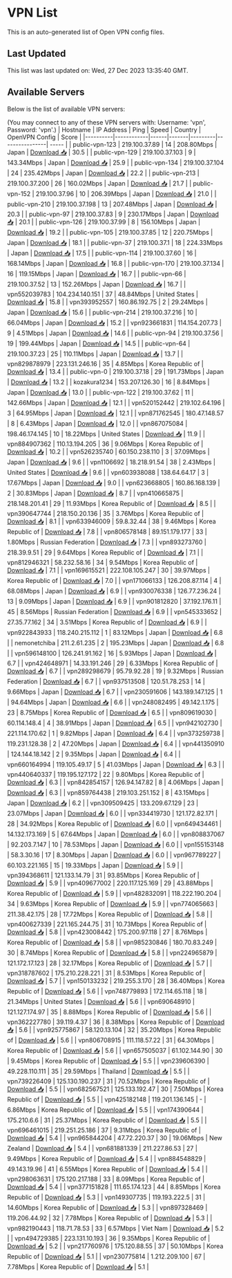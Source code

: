 # VPN List

This is an auto-generated list of Open VPN config files.

## Last Updated

This list was last updated on: Wed, 27 Dec 2023 13:35:40 GMT.

## Available Servers

Below is the list of available VPN servers:

(You may connect to any of these VPN servers with: Username: 'vpn', Password: 'vpn'.)
| Hostname | IP Address | Ping | Speed | Country | OpenVPN Config | Score |
|----------|------------|------|-------|---------|----------------| ----- |
| public-vpn-123 | 219.100.37.89 | 14 | 208.80Mbps | Japan | [Download 📥](./configs/server_0_JP.ovpn) | 30.5 |
| public-vpn-129 | 219.100.37.103 | 9 | 143.34Mbps | Japan | [Download 📥](./configs/server_1_JP.ovpn) | 25.9 |
| public-vpn-134 | 219.100.37.104 | 24 | 235.42Mbps | Japan | [Download 📥](./configs/server_2_JP.ovpn) | 22.2 |
| public-vpn-213 | 219.100.37.200 | 26 | 160.02Mbps | Japan | [Download 📥](./configs/server_3_JP.ovpn) | 21.7 |
| public-vpn-152 | 219.100.37.96 | 10 | 206.39Mbps | Japan | [Download 📥](./configs/server_4_JP.ovpn) | 21.0 |
| public-vpn-210 | 219.100.37.198 | 13 | 207.48Mbps | Japan | [Download 📥](./configs/server_5_JP.ovpn) | 20.3 |
| public-vpn-97 | 219.100.37.83 | 9 | 230.17Mbps | Japan | [Download 📥](./configs/server_6_JP.ovpn) | 20.1 |
| public-vpn-126 | 219.100.37.99 | 8 | 156.10Mbps | Japan | [Download 📥](./configs/server_7_JP.ovpn) | 19.2 |
| public-vpn-105 | 219.100.37.85 | 12 | 220.75Mbps | Japan | [Download 📥](./configs/server_8_JP.ovpn) | 18.1 |
| public-vpn-37 | 219.100.37.1 | 18 | 224.33Mbps | Japan | [Download 📥](./configs/server_9_JP.ovpn) | 17.5 |
| public-vpn-114 | 219.100.37.60 | 16 | 168.14Mbps | Japan | [Download 📥](./configs/server_10_JP.ovpn) | 16.8 |
| public-vpn-170 | 219.100.37.134 | 16 | 119.15Mbps | Japan | [Download 📥](./configs/server_11_JP.ovpn) | 16.7 |
| public-vpn-66 | 219.100.37.52 | 13 | 152.26Mbps | Japan | [Download 📥](./configs/server_12_JP.ovpn) | 16.7 |
| vpn552039783 | 104.234.140.151 | 37 | 48.84Mbps | United States | [Download 📥](./configs/server_13_US.ovpn) | 15.8 |
| vpn393952557 | 160.86.192.75 | 2 | 29.24Mbps | Japan | [Download 📥](./configs/server_14_JP.ovpn) | 15.6 |
| public-vpn-214 | 219.100.37.216 | 10 | 66.04Mbps | Japan | [Download 📥](./configs/server_15_JP.ovpn) | 15.2 |
| vpn923661831 | 114.154.207.73 | 9 | 4.51Mbps | Japan | [Download 📥](./configs/server_16_JP.ovpn) | 14.6 |
| public-vpn-94 | 219.100.37.56 | 19 | 199.44Mbps | Japan | [Download 📥](./configs/server_17_JP.ovpn) | 14.5 |
| public-vpn-64 | 219.100.37.23 | 25 | 110.11Mbps | Japan | [Download 📥](./configs/server_18_JP.ovpn) | 13.7 |
| vpn829878979 | 223.131.246.16 | 35 | 4.85Mbps | Korea Republic of | [Download 📥](./configs/server_19_KR.ovpn) | 13.4 |
| public-vpn-0 | 219.100.37.18 | 29 | 191.73Mbps | Japan | [Download 📥](./configs/server_20_JP.ovpn) | 13.2 |
| kozakura1234 | 153.207.126.30 | 16 | 8.84Mbps | Japan | [Download 📥](./configs/server_21_JP.ovpn) | 13.0 |
| public-vpn-122 | 219.100.37.62 | 11 | 142.66Mbps | Japan | [Download 📥](./configs/server_22_JP.ovpn) | 12.1 |
| vpn520152442 | 219.102.64.196 | 3 | 64.95Mbps | Japan | [Download 📥](./configs/server_23_JP.ovpn) | 12.1 |
| vpn871762545 | 180.47.148.57 | 8 | 6.43Mbps | Japan | [Download 📥](./configs/server_24_JP.ovpn) | 12.0 |
| vpn867075084 | 198.46.174.145 | 10 | 18.22Mbps | United States | [Download 📥](./configs/server_25_US.ovpn) | 11.9 |
| vpn884907362 | 110.13.194.205 | 36 | 9.06Mbps | Korea Republic of | [Download 📥](./configs/server_26_KR.ovpn) | 10.2 |
| vpn526235740 | 60.150.238.110 | 3 | 37.09Mbps | Japan | [Download 📥](./configs/server_27_JP.ovpn) | 9.6 |
| vpn1106692 | 18.218.91.54 | 38 | 2.43Mbps | United States | [Download 📥](./configs/server_28_US.ovpn) | 9.6 |
| vpn603938088 | 138.64.64.17 | 3 | 17.67Mbps | Japan | [Download 📥](./configs/server_29_JP.ovpn) | 9.0 |
| vpn623668805 | 160.86.168.139 | 2 | 30.83Mbps | Japan | [Download 📥](./configs/server_30_JP.ovpn) | 8.7 |
| vpn410665875 | 218.148.201.41 | 29 | 11.93Mbps | Korea Republic of | [Download 📥](./configs/server_31_KR.ovpn) | 8.5 |
| vpn390647744 | 218.150.20.136 | 35 | 3.76Mbps | Korea Republic of | [Download 📥](./configs/server_32_KR.ovpn) | 8.1 |
| vpn633946009 | 59.8.32.44 | 38 | 9.46Mbps | Korea Republic of | [Download 📥](./configs/server_33_KR.ovpn) | 7.8 |
| vpn806578148 | 89.151.179.177 | 33 | 1.80Mbps | Russian Federation | [Download 📥](./configs/server_34_RU.ovpn) | 7.3 |
| vpn893273760 | 218.39.9.51 | 29 | 9.64Mbps | Korea Republic of | [Download 📥](./configs/server_35_KR.ovpn) | 7.1 |
| vpn812946321 | 58.232.58.16 | 34 | 9.54Mbps | Korea Republic of | [Download 📥](./configs/server_36_KR.ovpn) | 7.1 |
| vpn169615521 | 222.108.105.247 | 30 | 39.97Mbps | Korea Republic of | [Download 📥](./configs/server_37_KR.ovpn) | 7.0 |
| vpn171066133 | 126.208.87.114 | 4 | 68.08Mbps | Japan | [Download 📥](./configs/server_38_JP.ovpn) | 6.9 |
| vpn930076338 | 126.77.236.24 | 13 | 9.09Mbps | Japan | [Download 📥](./configs/server_39_JP.ovpn) | 6.9 |
| vpn901812820 | 37.192.176.11 | 45 | 8.56Mbps | Russian Federation | [Download 📥](./configs/server_40_RU.ovpn) | 6.9 |
| vpn545333652 | 27.35.77.162 | 34 | 3.51Mbps | Korea Republic of | [Download 📥](./configs/server_41_KR.ovpn) | 6.9 |
| vpn922843933 | 118.240.215.112 | 1 | 83.12Mbps | Japan | [Download 📥](./configs/server_42_JP.ovpn) | 6.8 |
| nemonetchiba | 211.2.61.235 | 2 | 195.23Mbps | Japan | [Download 📥](./configs/server_43_JP.ovpn) | 6.8 |
| vpn596148100 | 126.241.91.162 | 16 | 5.93Mbps | Japan | [Download 📥](./configs/server_44_JP.ovpn) | 6.7 |
| vpn424648971 | 14.33.191.246 | 29 | 6.33Mbps | Korea Republic of | [Download 📥](./configs/server_45_KR.ovpn) | 6.7 |
| vpn289298679 | 95.79.92.28 | 19 | 9.32Mbps | Russian Federation | [Download 📥](./configs/server_46_RU.ovpn) | 6.7 |
| vpn937513508 | 120.51.78.253 | 14 | 9.66Mbps | Japan | [Download 📥](./configs/server_47_JP.ovpn) | 6.7 |
| vpn230591606 | 143.189.147.125 | 1 | 94.64Mbps | Japan | [Download 📥](./configs/server_48_JP.ovpn) | 6.6 |
| vpn248082495 | 49.142.1.175 | 23 | 8.75Mbps | Korea Republic of | [Download 📥](./configs/server_49_KR.ovpn) | 6.5 |
| vpn809619030 | 60.114.148.4 | 4 | 38.91Mbps | Japan | [Download 📥](./configs/server_50_JP.ovpn) | 6.5 |
| vpn942102730 | 221.114.170.62 | 1 | 9.82Mbps | Japan | [Download 📥](./configs/server_51_JP.ovpn) | 6.4 |
| vpn373259738 | 119.231.128.38 | 2 | 47.20Mbps | Japan | [Download 📥](./configs/server_52_JP.ovpn) | 6.4 |
| vpn441350910 | 124.144.18.142 | 2 | 9.35Mbps | Japan | [Download 📥](./configs/server_53_JP.ovpn) | 6.4 |
| vpn660164994 | 119.105.49.17 | 5 | 41.03Mbps | Japan | [Download 📥](./configs/server_54_JP.ovpn) | 6.3 |
| vpn440640337 | 119.195.127.172 | 22 | 9.80Mbps | Korea Republic of | [Download 📥](./configs/server_55_KR.ovpn) | 6.3 |
| vpn842854157 | 126.94.147.82 | 8 | 4.06Mbps | Japan | [Download 📥](./configs/server_56_JP.ovpn) | 6.3 |
| vpn859764438 | 219.103.251.152 | 8 | 43.15Mbps | Japan | [Download 📥](./configs/server_57_JP.ovpn) | 6.2 |
| vpn309509425 | 133.209.67.129 | 23 | 23.07Mbps | Japan | [Download 📥](./configs/server_58_JP.ovpn) | 6.0 |
| vpn334419730 | 121.172.82.171 | 28 | 34.92Mbps | Korea Republic of | [Download 📥](./configs/server_59_KR.ovpn) | 6.0 |
| vpn649434461 | 14.132.173.169 | 5 | 67.64Mbps | Japan | [Download 📥](./configs/server_60_JP.ovpn) | 6.0 |
| vpn808837067 | 92.203.7.147 | 10 | 78.53Mbps | Japan | [Download 📥](./configs/server_61_JP.ovpn) | 6.0 |
| vpn155153148 | 58.3.30.16 | 17 | 8.30Mbps | Japan | [Download 📥](./configs/server_62_JP.ovpn) | 6.0 |
| vpn967789227 | 60.103.221.165 | 15 | 19.33Mbps | Japan | [Download 📥](./configs/server_63_JP.ovpn) | 5.9 |
| vpn394368611 | 121.133.14.79 | 31 | 93.85Mbps | Korea Republic of | [Download 📥](./configs/server_64_KR.ovpn) | 5.9 |
| vpn409677002 | 220.117.125.169 | 29 | 43.88Mbps | Korea Republic of | [Download 📥](./configs/server_65_KR.ovpn) | 5.9 |
| vpn482832091 | 118.222.190.204 | 34 | 9.63Mbps | Korea Republic of | [Download 📥](./configs/server_66_KR.ovpn) | 5.9 |
| vpn774065663 | 211.38.42.175 | 28 | 17.72Mbps | Korea Republic of | [Download 📥](./configs/server_67_KR.ovpn) | 5.8 |
| vpn400627339 | 221.165.244.75 | 31 | 10.73Mbps | Korea Republic of | [Download 📥](./configs/server_68_KR.ovpn) | 5.8 |
| vpn423008442 | 175.200.97.118 | 27 | 8.76Mbps | Korea Republic of | [Download 📥](./configs/server_69_KR.ovpn) | 5.8 |
| vpn985230846 | 180.70.83.249 | 30 | 8.74Mbps | Korea Republic of | [Download 📥](./configs/server_70_KR.ovpn) | 5.8 |
| vpn224965879 | 121.172.17.123 | 28 | 32.17Mbps | Korea Republic of | [Download 📥](./configs/server_71_KR.ovpn) | 5.7 |
| vpn318787602 | 175.210.228.221 | 31 | 8.53Mbps | Korea Republic of | [Download 📥](./configs/server_72_KR.ovpn) | 5.7 |
| vpn150133232 | 219.255.3.170 | 28 | 36.40Mbps | Korea Republic of | [Download 📥](./configs/server_73_KR.ovpn) | 5.6 |
| vpn748779893 | 172.114.65.118 | 18 | 21.34Mbps | United States | [Download 📥](./configs/server_74_US.ovpn) | 5.6 |
| vpn690648910 | 121.127.174.97 | 35 | 8.88Mbps | Korea Republic of | [Download 📥](./configs/server_75_KR.ovpn) | 5.6 |
| vpn362227780 | 39.119.4.37 | 36 | 8.38Mbps | Korea Republic of | [Download 📥](./configs/server_76_KR.ovpn) | 5.6 |
| vpn925775867 | 58.120.13.104 | 32 | 35.20Mbps | Korea Republic of | [Download 📥](./configs/server_77_KR.ovpn) | 5.6 |
| vpn806708915 | 111.118.57.22 | 31 | 64.30Mbps | Korea Republic of | [Download 📥](./configs/server_78_KR.ovpn) | 5.6 |
| vpn657505037 | 61.102.144.90 | 30 | 9.45Mbps | Korea Republic of | [Download 📥](./configs/server_79_KR.ovpn) | 5.5 |
| vpn239606390 | 49.228.110.111 | 35 | 29.59Mbps | Thailand | [Download 📥](./configs/server_80_TH.ovpn) | 5.5 |
| vpn739226409 | 125.130.190.237 | 31 | 70.52Mbps | Korea Republic of | [Download 📥](./configs/server_81_KR.ovpn) | 5.5 |
| vpn682567521 | 125.133.192.47 | 30 | 7.50Mbps | Korea Republic of | [Download 📥](./configs/server_82_KR.ovpn) | 5.5 |
| vpn425182148 | 119.201.136.145 | - | 6.86Mbps | Korea Republic of | [Download 📥](./configs/server_83_KR.ovpn) | 5.5 |
| vpn174390644 | 175.210.6.6 | 31 | 25.37Mbps | Korea Republic of | [Download 📥](./configs/server_84_KR.ovpn) | 5.5 |
| vpn696461015 | 219.251.25.186 | 37 | 9.31Mbps | Korea Republic of | [Download 📥](./configs/server_85_KR.ovpn) | 5.4 |
| vpn965844204 | 47.72.220.37 | 30 | 19.06Mbps | New Zealand | [Download 📥](./configs/server_86_NZ.ovpn) | 5.4 |
| vpn681881339 | 211.227.86.53 | 27 | 9.49Mbps | Korea Republic of | [Download 📥](./configs/server_87_KR.ovpn) | 5.4 |
| vpn884548829 | 49.143.19.96 | 41 | 6.55Mbps | Korea Republic of | [Download 📥](./configs/server_88_KR.ovpn) | 5.4 |
| vpn298063631 | 175.120.217.188 | 33 | 8.09Mbps | Korea Republic of | [Download 📥](./configs/server_89_KR.ovpn) | 5.4 |
| vpn377151828 | 111.65.174.123 | 44 | 8.85Mbps | Korea Republic of | [Download 📥](./configs/server_90_KR.ovpn) | 5.3 |
| vpn149307735 | 119.193.222.5 | 31 | 14.60Mbps | Korea Republic of | [Download 📥](./configs/server_91_KR.ovpn) | 5.3 |
| vpn897328469 | 119.206.44.92 | 32 | 7.78Mbps | Korea Republic of | [Download 📥](./configs/server_92_KR.ovpn) | 5.3 |
| vpn982190443 | 118.71.78.53 | 33 | 6.57Mbps | Viet Nam | [Download 📥](./configs/server_93_VN.ovpn) | 5.2 |
| vpn494729385 | 223.131.10.193 | 36 | 9.35Mbps | Korea Republic of | [Download 📥](./configs/server_94_KR.ovpn) | 5.2 |
| vpn217760976 | 175.120.88.55 | 37 | 50.10Mbps | Korea Republic of | [Download 📥](./configs/server_95_KR.ovpn) | 5.1 |
| vpn230775814 | 1.212.209.100 | 67 | 7.78Mbps | Korea Republic of | [Download 📥](./configs/server_96_KR.ovpn) | 5.1 |
